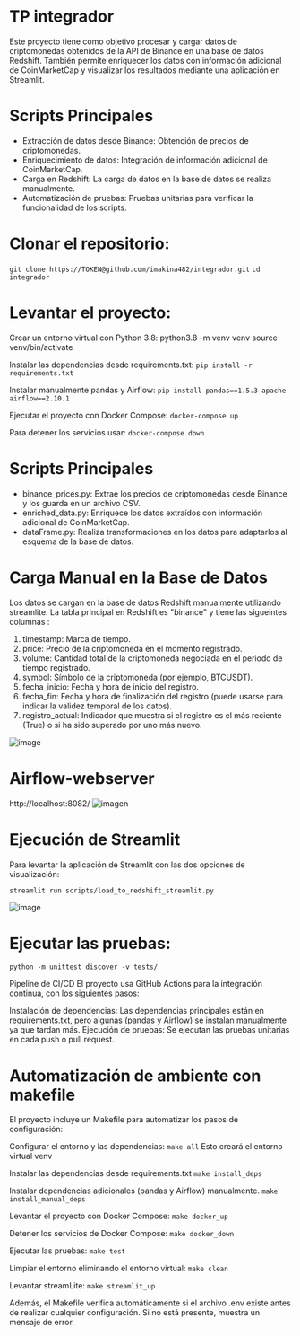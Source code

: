 # TP integrador 

Este proyecto tiene como objetivo procesar y cargar datos de criptomonedas obtenidos de la API de Binance en una base de datos Redshift.
También permite enriquecer los datos con información adicional de CoinMarketCap y visualizar los resultados mediante una aplicación en Streamlit.

# Scripts Principales
- Extracción de datos desde Binance: Obtención de precios de criptomonedas.
- Enriquecimiento de datos: Integración de información adicional de CoinMarketCap.
- Carga en Redshift: La carga de datos en la base de datos se realiza manualmente.
- Automatización de pruebas: Pruebas unitarias para verificar la funcionalidad de los scripts.
  
# Clonar el repositorio:
`git clone https://TOKEN@github.com/imakina482/integrador.git`
`cd integrador`

# Levantar el proyecto:
Crear un entorno virtual con Python 3.8:
python3.8 -m venv venv
source venv/bin/activate

Instalar las dependencias desde requirements.txt:
`pip install -r requirements.txt`
    

Instalar manualmente pandas y Airflow:
`pip install pandas==1.5.3 apache-airflow==2.10.1`

Ejecutar el proyecto con Docker Compose:
`docker-compose up`

Para detener los servicios usar:
`docker-compose down`

# Scripts Principales
- binance_prices.py: Extrae los precios de criptomonedas desde Binance y los guarda en un archivo CSV.
- enriched_data.py: Enriquece los datos extraídos con información adicional de CoinMarketCap.
- dataFrame.py: Realiza transformaciones en los datos para adaptarlos al esquema de la base de datos.

# Carga Manual en la Base de Datos
Los datos se cargan en la base de datos Redshift manualmente utilizando streamlite. La tabla principal en Redshift es "binance"
y tiene las sigueintes columnas :

1. timestamp: Marca de tiempo.
2. price: Precio de la criptomoneda en el momento registrado.
3. volume: Cantidad total de la criptomoneda negociada en el periodo de tiempo registrado.
4. symbol: Símbolo de la criptomoneda (por ejemplo, BTCUSDT).
5. fecha_inicio: Fecha y hora de inicio del registro.
6. fecha_fin: Fecha y hora de finalización del registro (puede usarse para indicar la validez temporal de los datos).
7. registro_actual: Indicador que muestra si el registro es el más reciente (True) o si ha sido superado por uno más nuevo.

![image](https://github.com/user-attachments/assets/9a15a0c1-fec8-43c3-b8a0-84377e313868)

# Airflow-webserver
  http://localhost:8082/
  ![imagen](https://github.com/user-attachments/assets/3dd4ba9d-da38-4ea9-8911-cc7fbd4df5fb)

# Ejecución de Streamlit
Para levantar la aplicación de Streamlit con las dos opciones de visualización:

`streamlit run scripts/load_to_redshift_streamlit.py` 

![image](https://github.com/user-attachments/assets/c20d9a87-6591-432d-8dc3-d048a722f085)

#  Ejecutar las pruebas:
`python -m unittest discover -v tests/`

Pipeline de CI/CD
El proyecto usa GitHub Actions para la integración continua, con los siguientes pasos:

Instalación de dependencias: Las dependencias principales están en requirements.txt, pero algunas (pandas y Airflow) se instalan manualmente ya que tardan más.
Ejecución de pruebas: Se ejecutan las pruebas unitarias en cada push o pull request.

# Automatización de ambiente con makefile
El proyecto incluye un Makefile para automatizar los pasos de configuración:

Configurar el entorno y las dependencias:
`make all`
Esto creará el entorno virtual venv 

Instalar las dependencias desde requirements.txt
`make install_deps` 

Instalar dependencias adicionales (pandas y Airflow) manualmente.
`make install_manual_deps` 

Levantar el proyecto con Docker Compose:
`make docker_up`

Detener los servicios de Docker Compose:
`make docker_down`

Ejecutar las pruebas:
`make test`

Limpiar el entorno eliminando el entorno virtual:
`make clean`

Levantar streamLite:
`make streamlit_up`

Además, el Makefile verifica automáticamente si el archivo .env existe antes de realizar cualquier configuración. 
Si no está presente, muestra un mensaje de error.
